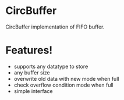# CircBuffer
CircBuffer implementation of FIFO buffer.
# Features!
  - supports any datatype to store
  - any buffer size
  - overwrite old data with new mode when full
  - check overflow condition mode when full
  - simple interface
